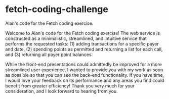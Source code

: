 # fetch-coding-challenge
Alan's code for the Fetch coding exercise.

Welcome to Alan's code for the Fetch coding exercise! The web service is constructed as a minimalistic, streamlined, and intuitive service that performs the requested tasks: 
(1) adding transactions for a specific payer and date, 
(2) spending points as permitted and returning a list for each call, and 
(3) returning all payer point balances. 

While the front-end presentations could admittedly be improved for a more streamlined user experience, I wanted to provide you with my work as soon as possible so that you can see the back-end functionality. If you have time, I would love your feedback on its performance and any areas you find could benefit from greater efficiency! Thank you very much for your consideration, and I look forward to hearing from you.

